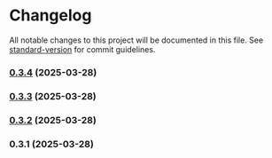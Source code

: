 # Changelog

All notable changes to this project will be documented in this file. See [standard-version](https://github.com/conventional-changelog/standard-version) for commit guidelines.

### [0.3.4](https://github.com/MouhamedAbbassi/3D-Product-Customization-React-Library-Demo/compare/v0.3.3...v0.3.4) (2025-03-28)

### [0.3.3](https://github.com/MouhamedAbbassi/3D-Product-Customization-React-Library-Demo/compare/v0.3.2...v0.3.3) (2025-03-28)

### [0.3.2](https://github.com/MouhamedAbbassi/3D-Product-Customization-React-Library-Demo/compare/v0.3.1...v0.3.2) (2025-03-28)

### 0.3.1 (2025-03-28)
